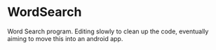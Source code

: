 # WordSearch
Word Search program. Editing slowly to clean up the code, eventually aiming to move this into an android app.
